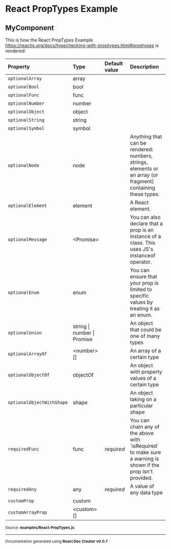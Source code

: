 # React PropTypes Example

## MyComponent

This is how the React PropTypes Example https://reactjs.org/docs/typechecking-with-proptypes.html#proptypes is rendered:

Property | Type | Default value | Description
:--- | :--- | :--- | :---
`optionalArray`|array||
`optionalBool`|bool||
`optionalFunc`|func||
`optionalNumber`|number||
`optionalObject`|object||
`optionalString`|string||
`optionalSymbol`|symbol||
`optionalNode`|node||Anything that can be rendered: numbers, strings, elements or an array (or fragment) containing these types.
`optionalElement`|element||A React element.
`optionalMessage`|&lt;Promise&gt;||You can also declare that a prop is an instance of a class. This uses JS&#x27;s instanceof operator.
`optionalEnum`|enum||You can ensure that your prop is limited to specific values by treating it as an enum.
`optionalUnion`|string \| number \| Promise||An object that could be one of many types
`optionalArrayOf`|&lt;number&gt;[]||An array of a certain type
`optionalObjectOf`|objectOf||An object with property values of a certain type
`optionalObjectWithShape`|shape||An object taking on a particular shape
`requiredFunc`|func|_required_|You can chain any of the above with &#x60;isRequired&#x60; to make sure a warning is shown if the prop isn&#x27;t provided.
`requiredAny`|any|_required_|A value of any data type
`customProp`|custom||
`customArrayProp`|&lt;custom&gt;[]||

<sub>Source: **examples/React-PropTypes.js**</sub>

-----

<sub>Documentation generated using **React Doc Creator v0.0.7**</sub>
